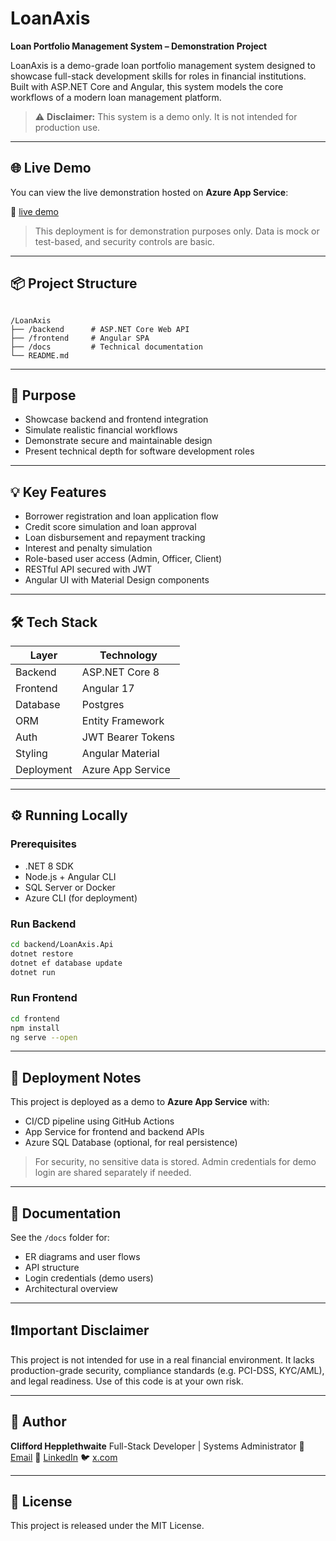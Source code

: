# LoanAxis

**Loan Portfolio Management System – Demonstration Project**

LoanAxis is a demo-grade loan portfolio management system designed to showcase full-stack development skills for roles in financial institutions. 
Built with ASP.NET Core and Angular, this system models the core workflows of a modern loan management platform.

> ⚠️ **Disclaimer:** This system is a demo only. It is not intended for production use.

---

## 🌐 Live Demo

You can view the live demonstration hosted on **Azure App Service**:

🔗 [live demo](loan-axis.tumpetech.com)

> This deployment is for demonstration purposes only. Data is mock or test-based, and security controls are basic.

---

## 📦 Project Structure

```

/LoanAxis
├── /backend      # ASP.NET Core Web API
├── /frontend     # Angular SPA
├── /docs         # Technical documentation
└── README.md

````

---

## 🎯 Purpose

- Showcase backend and frontend integration
- Simulate realistic financial workflows
- Demonstrate secure and maintainable design
- Present technical depth for software development roles

---

## 💡 Key Features

- Borrower registration and loan application flow
- Credit score simulation and loan approval
- Loan disbursement and repayment tracking
- Interest and penalty simulation
- Role-based user access (Admin, Officer, Client)
- RESTful API secured with JWT
- Angular UI with Material Design components

---

## 🛠️ Tech Stack

| Layer       | Technology         |
|-------------|--------------------|
| Backend     | ASP.NET Core 8     |
| Frontend    | Angular 17         |
| Database    | Postgres        |
| ORM         | Entity Framework   |
| Auth        | JWT Bearer Tokens  |
| Styling     | Angular Material   |
| Deployment  | Azure App Service  |

---

## ⚙️ Running Locally

### Prerequisites

- .NET 8 SDK
- Node.js + Angular CLI
- SQL Server or Docker
- Azure CLI (for deployment)

### Run Backend

```bash
cd backend/LoanAxis.Api
dotnet restore
dotnet ef database update
dotnet run
````

### Run Frontend

```bash
cd frontend
npm install
ng serve --open
```

---

## 🚀 Deployment Notes

This project is deployed as a demo to **Azure App Service** with:

* CI/CD pipeline using GitHub Actions
* App Service for frontend and backend APIs
* Azure SQL Database (optional, for real persistence)

> For security, no sensitive data is stored. Admin credentials for demo login are shared separately if needed.

---

## 📄 Documentation

See the `/docs` folder for:

* ER diagrams and user flows
* API structure
* Login credentials (demo users)
* Architectural overview

---

## ❗Important Disclaimer

This project is not intended for use in a real financial environment. It lacks production-grade security, compliance standards (e.g. PCI-DSS, KYC/AML), and legal readiness. Use of this code is at your own risk.

---

## 👤 Author

**Clifford Hepplethwaite**
Full-Stack Developer | Systems Administrator
📧 [Email](mailto:cliffordrh@egmail.com.com)
🔗 [LinkedIn](https://www.linkedin.com/in/clifford-hepplethwaite-2b5204348/)
🐦 [x.com](https://x.com/CHepplethwaite)

---

## 📃 License

This project is released under the MIT License.

```
